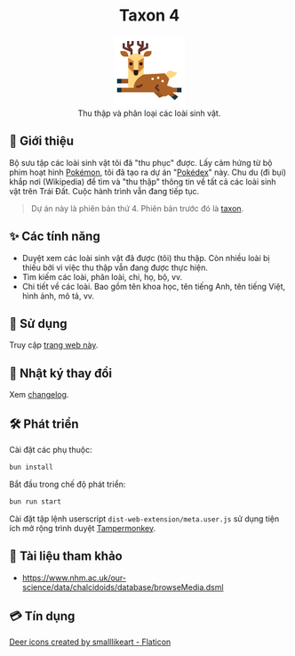 <h1 align="center">Taxon 4</h1>

<p align="center">
	<img src="./public/assets/images/logo.png" height="128">
	<br>
	Thu thập và phân loại các loài sinh vật.
</p>

## 📰 Giới thiệu

Bộ sưu tập các loài sinh vật tôi đã "thu phục" được. Lấy cảm hứng từ bộ phim hoạt hình [Pokémon][1], tôi đã tạo ra dự án "[Pokédex][2]" này. Chu du (đi bụi) khắp nơi (Wikipedia) để tìm và "thu thập" thông tin về tất cả các loài sinh vật trên Trái Đất. Cuộc hành trình vẫn đang tiếp tục.

> Dự án này là phiên bản thứ 4. Phiên bản trước đó là [taxon](https://github.com/tientq64/taxon).

## ✨ Các tính năng

- Duyệt xem các loài sinh vật đã được (tôi) thu thập. Còn nhiều loài bị thiếu bởi vì việc thu thập vẫn đang được thực hiện.
- Tìm kiếm các loài, phân loài, chi, họ, bộ, vv.
- Chi tiết về các loài. Bao gồm tên khoa học, tên tiếng Anh, tên tiếng Việt, hình ảnh, mô tả, vv.

## 🤳 Sử dụng

Truy cập [trang web này](https://taxon4.vercel.app/).

## 📑 Nhật ký thay đổi

Xem [changelog](./CHANGELOG.md).

## 🛠️ Phát triển

Cài đặt các phụ thuộc:

```bash
bun install
```

Bắt đầu trong chế độ phát triển:

```bash
bun run start
```

Cài đặt tập lệnh userscript `dist-web-extension/meta.user.js` sử dụng tiện ích mở rộng trình duyệt [Tampermonkey](https://www.tampermonkey.net/).

## 📂 Tài liệu tham khảo

- https://www.nhm.ac.uk/our-science/data/chalcidoids/database/browseMedia.dsml

## 💳 Tín dụng

<a href="https://www.flaticon.com/free-icons/deer" title="deer icons">Deer icons created by smalllikeart - Flaticon</a>

[1]:https://vi.wikipedia.org/wiki/Pok%C3%A9mon
[2]: https://vi.wikipedia.org/wiki/L%E1%BB%91i_ch%C6%A1i_Pok%C3%A9mon#Pok%C3%A9dex
